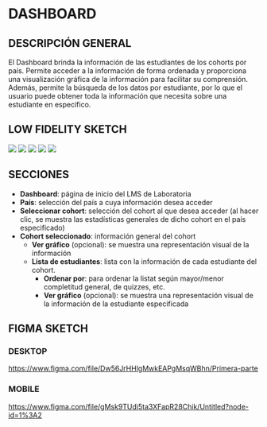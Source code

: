 # DASHBOARD

## DESCRIPCIÓN GENERAL

El Dashboard brinda la información de las estudiantes de los cohorts por país. Permite acceder a la información de forma ordenada y proporciona una visualización gráfica de la información para facilitar su comprensión. Además, permite la búsqueda de los datos por estudiante, por lo que el usuario puede obtener toda la información que necesita sobre una estudiante en específico.


## LOW FIDELITY SKETCH
![](https://imagizer.imageshack.com/v2/800x600q90/923/UrHoKb.jpg)
![](https://imagizer.imageshack.com/v2/800x600q90/921/Q7wn7N.jpg) 
![](https://imagizer.imageshack.com/v2/800x600q90/922/XoC3Pw.jpg)
![](https://imagizer.imageshack.com/v2/800x600q90/921/3AtTq3.jpg)
![](https://imagizer.imageshack.com/v2/800x600q90/924/f7uLk4.jpg)



## SECCIONES

+ **Dashboard**: página de inicio del LMS de Laboratoria
+ **País**: selección del país a cuya información desea acceder
+ **Seleccionar cohort**: selección del cohort al que desea acceder (al hacer clic, se muestra las estadísticas generales de dicho cohort en el país especificado)
+ **Cohort seleccionado**: información general del cohort
   + **Ver gráfico** (opcional): se muestra una representación visual de la información
   + **Lista de estudiantes**: lista con la información de cada estudiante del cohort.
     + **Ordenar por**: para ordenar la listat según mayor/menor completitud general, de quizzes, etc.
     + **Ver gráfico** (opcional): se muestra una representación visual de la información de la estudiante especificada



## FIGMA SKETCH

### DESKTOP
https://www.figma.com/file/Dw56JrHHlgMwkEAPgMsqWBhn/Primera-parte

### MOBILE

https://www.figma.com/file/gMsk9TUdj5ta3XFapR28Chik/Untitled?node-id=1%3A2



          

